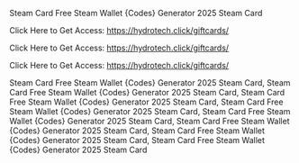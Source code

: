 Steam Card Free Steam Wallet {Codes} Generator 2025 Steam Card

Click Here to Get Access: https://hydrotech.click/giftcards/

Click Here to Get Access: https://hydrotech.click/giftcards/

Click Here to Get Access: https://hydrotech.click/giftcards/

Steam Card Free Steam Wallet {Codes} Generator 2025 Steam Card, Steam Card Free Steam Wallet {Codes} Generator 2025 Steam Card, Steam Card Free Steam Wallet {Codes} Generator 2025 Steam Card, Steam Card Free Steam Wallet {Codes} Generator 2025 Steam Card, Steam Card Free Steam Wallet {Codes} Generator 2025 Steam Card, Steam Card Free Steam Wallet {Codes} Generator 2025 Steam Card, Steam Card Free Steam Wallet {Codes} Generator 2025 Steam Card, Steam Card Free Steam Wallet {Codes} Generator 2025 Steam Card
